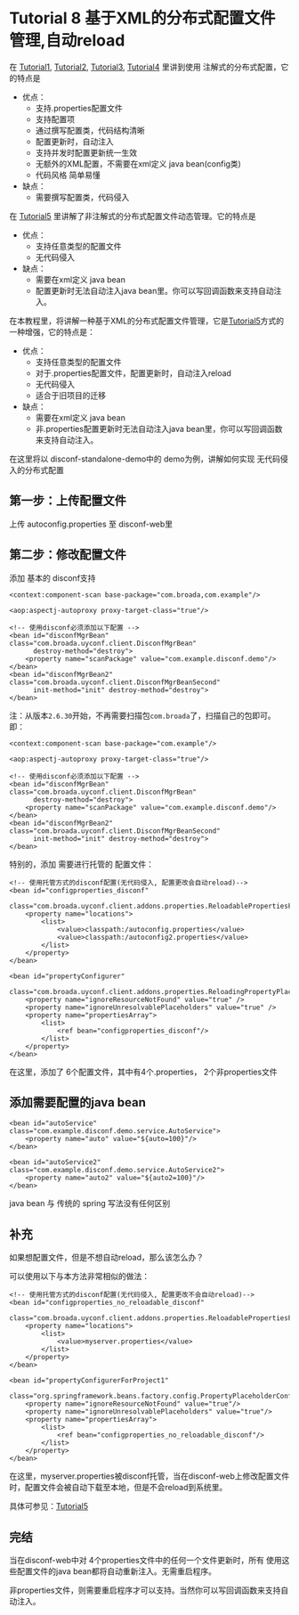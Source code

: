 Tutorial 8 基于XML的分布式配置文件管理,自动reload
=======

在 [Tutorial1](Tutorial1.html), [Tutorial2](Tutorial2.html), [Tutorial3](Tutorial3.html), [Tutorial4](Tutorial4.html)  里讲到使用 注解式的分布式配置，它的特点是 

- 优点：
    - 支持.properties配置文件
    - 支持配置项
    - 通过撰写配置类，代码结构清晰
    - 配置更新时，自动注入
    - 支持并发时配置更新统一生效
    - 无额外的XML配置，不需要在xml定义 java bean(config类)
    - 代码风格 简单易懂
- 缺点：
    - 需要撰写配置类，代码侵入

在 [Tutorial5](Tutorial5.html) 里讲解了非注解式的分布式配置文件动态管理。它的特点是

- 优点：
    - 支持任意类型的配置文件
    - 无代码侵入
- 缺点：
    - 需要在xml定义 java bean
    - 配置更新时无法自动注入java bean里。你可以写回调函数来支持自动注入。
    
在本教程里，将讲解一种基于XML的分布式配置文件管理，它是[Tutorial5](Tutorial5.html)方式的一种增强，它的特点是：

- 优点：
    - 支持任意类型的配置文件
    - 对于.properties配置文件，配置更新时，自动注入reload
    - 无代码侵入
    - 适合于旧项目的迁移
- 缺点：
    - 需要在xml定义 java bean
    - 非.properties配置更新时无法自动注入java bean里，你可以写回调函数来支持自动注入。
    
在这里将以 disconf-standalone-demo中的 demo为例，讲解如何实现 无代码侵入的分布式配置

## 第一步：上传配置文件

上传 autoconfig.properties 至 disconf-web里

## 第二步：修改配置文件

添加 基本的 disconf支持

    <context:component-scan base-package="com.broada,com.example"/>

    <aop:aspectj-autoproxy proxy-target-class="true"/>

    <!-- 使用disconf必须添加以下配置 -->
    <bean id="disconfMgrBean" class="com.broada.uyconf.client.DisconfMgrBean"
          destroy-method="destroy">
        <property name="scanPackage" value="com.example.disconf.demo"/>
    </bean>
    <bean id="disconfMgrBean2" class="com.broada.uyconf.client.DisconfMgrBeanSecond"
          init-method="init" destroy-method="destroy">
    </bean>

注：从版本`2.6.30`开始，不再需要扫描包`com.broada`了，扫描自己的包即可。即：

    <context:component-scan base-package="com.example"/>
    
    <aop:aspectj-autoproxy proxy-target-class="true"/>

    <!-- 使用disconf必须添加以下配置 -->
    <bean id="disconfMgrBean" class="com.broada.uyconf.client.DisconfMgrBean"
          destroy-method="destroy">
        <property name="scanPackage" value="com.example.disconf.demo"/>
    </bean>
    <bean id="disconfMgrBean2" class="com.broada.uyconf.client.DisconfMgrBeanSecond"
          init-method="init" destroy-method="destroy">
    </bean>

特别的，添加 需要进行托管的 配置文件：

    <!-- 使用托管方式的disconf配置(无代码侵入, 配置更改会自动reload)-->
    <bean id="configproperties_disconf"
          class="com.broada.uyconf.client.addons.properties.ReloadablePropertiesFactoryBean">
        <property name="locations">
            <list>
                <value>classpath:/autoconfig.properties</value>
                <value>classpath:/autoconfig2.properties</value>
            </list>
        </property>
    </bean>
    
    <bean id="propertyConfigurer"
          class="com.broada.uyconf.client.addons.properties.ReloadingPropertyPlaceholderConfigurer">
        <property name="ignoreResourceNotFound" value="true" />
        <property name="ignoreUnresolvablePlaceholders" value="true" />
        <property name="propertiesArray">
            <list>
                <ref bean="configproperties_disconf"/>
            </list>
        </property>
    </bean>

在这里，添加了 6个配置文件，其中有4个.properties， 2个非properties文件

## 添加需要配置的java bean


    <bean id="autoService" class="com.example.disconf.demo.service.AutoService">
        <property name="auto" value="${auto=100}"/>
    </bean>

    <bean id="autoService2" class="com.example.disconf.demo.service.AutoService2">
        <property name="auto2" value="${auto2=100}"/>
    </bean>
    
java bean 与 传统的 spring 写法没有任何区别
    
## 补充

如果想配置文件，但是不想自动reload，那么该怎么办？

可以使用以下与本方法非常相似的做法：

    <!-- 使用托管方式的disconf配置(无代码侵入, 配置更改不会自动reload)-->
    <bean id="configproperties_no_reloadable_disconf"
          class="com.broada.uyconf.client.addons.properties.ReloadablePropertiesFactoryBean">
        <property name="locations">
            <list>
                <value>myserver.properties</value>
            </list>
        </property>
    </bean>

    <bean id="propertyConfigurerForProject1"
          class="org.springframework.beans.factory.config.PropertyPlaceholderConfigurer">
        <property name="ignoreResourceNotFound" value="true"/>
        <property name="ignoreUnresolvablePlaceholders" value="true"/>
        <property name="propertiesArray">
            <list>
                <ref bean="configproperties_no_reloadable_disconf"/>
            </list>
        </property>
    </bean>
    
在这里，myserver.properties被disconf托管，当在disconf-web上修改配置文件时，配置文件会被自动下载至本地，但是不会reload到系统里。

具体可参见：[Tutorial5](Tutorial5.html) 
    
## 完结

当在disconf-web中对 4个properties文件中的任何一个文件更新时，所有 使用这些配置文件的java bean都将自动重新注入。无需重启程序。

非properties文件，则需要重启程序才可以支持。当然你可以写回调函数来支持自动注入。



